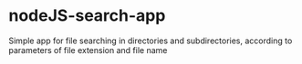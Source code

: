 # nodeJS-search-app
Simple app for file searching in directories and subdirectories, according to parameters of file extension and file name 
